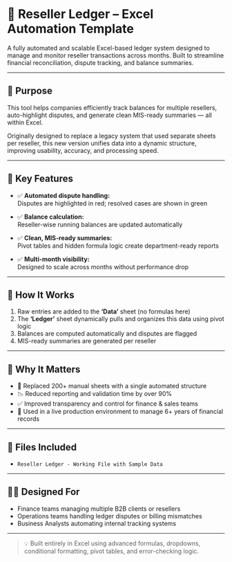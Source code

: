# 📒 Reseller Ledger – Excel Automation Template

A fully automated and scalable Excel-based ledger system designed to manage and monitor reseller transactions across months. Built to streamline financial reconciliation, dispute tracking, and balance summaries.

---

## 🔧 Purpose

This tool helps companies efficiently track balances for multiple resellers, auto-highlight disputes, and generate clean MIS-ready summaries — all within Excel.

Originally designed to replace a legacy system that used separate sheets per reseller, this new version unifies data into a dynamic structure, improving usability, accuracy, and processing speed.

---

## 📂 Key Features

- ✅ **Automated dispute handling:**  
  Disputes are highlighted in red; resolved cases are shown in green

- ✅ **Balance calculation:**  
  Reseller-wise running balances are updated automatically

- ✅ **Clean, MIS-ready summaries:**  
  Pivot tables and hidden formula logic create department-ready reports

- ✅ **Multi-month visibility:**  
  Designed to scale across months without performance drop

---

## 🧠 How It Works

1. Raw entries are added to the **‘Data’** sheet (no formulas here)
2. The **‘Ledger’** sheet dynamically pulls and organizes this data using pivot logic
3. Balances are computed automatically and disputes are flagged
4. MIS-ready summaries are generated per reseller

---

## 🎯 Why It Matters

- 🔄 Replaced 200+ manual sheets with a single automated structure  
- 📉 Reduced reporting and validation time by over 90%  
- ✅ Improved transparency and control for finance & sales teams  
- 🧾 Used in a live production environment to manage 6+ years of financial records  

---

## 📁 Files Included

- `Reseller Ledger - Working File with Sample Data`

---

## 👨‍💼 Designed For

- Finance teams managing multiple B2B clients or resellers  
- Operations teams handling ledger disputes or billing mismatches  
- Business Analysts automating internal tracking systems

---

> 💡 Built entirely in Excel using advanced formulas, dropdowns, conditional formatting, pivot tables, and error-checking logic.
